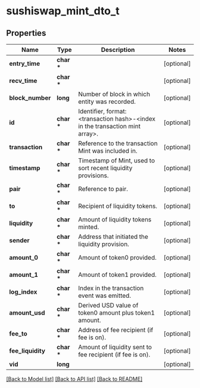 # sushiswap_mint_dto_t

## Properties
Name | Type | Description | Notes
------------ | ------------- | ------------- | -------------
**entry_time** | **char \*** |  | [optional] 
**recv_time** | **char \*** |  | [optional] 
**block_number** | **long** | Number of block in which entity was recorded. | [optional] 
**id** | **char \*** | Identifier, format: &lt;transaction hash&gt;-&lt;index in the transaction mint array&gt;. | [optional] 
**transaction** | **char \*** | Reference to the transaction Mint was included in. | [optional] 
**timestamp** | **char \*** | Timestamp of Mint, used to sort recent liquidity provisions. | [optional] 
**pair** | **char \*** | Reference to pair. | [optional] 
**to** | **char \*** | Recipient of liquidity tokens. | [optional] 
**liquidity** | **char \*** | Amount of liquidity tokens minted. | [optional] 
**sender** | **char \*** | Address that initiated the liquidity provision. | [optional] 
**amount_0** | **char \*** | Amount of token0 provided. | [optional] 
**amount_1** | **char \*** | Amount of token1 provided. | [optional] 
**log_index** | **char \*** | Index in the transaction event was emitted. | [optional] 
**amount_usd** | **char \*** | Derived USD value of token0 amount plus token1 amount. | [optional] 
**fee_to** | **char \*** | Address of fee recipient (if fee is on). | [optional] 
**fee_liquidity** | **char \*** | Amount of liquidity sent to fee recipient (if fee is on). | [optional] 
**vid** | **long** |  | [optional] 

[[Back to Model list]](../README.md#documentation-for-models) [[Back to API list]](../README.md#documentation-for-api-endpoints) [[Back to README]](../README.md)


